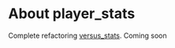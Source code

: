 # About player_stats
Complete refactoring [versus_stats](https://github.com/TouchMe-Inc/l4d2_versus_stats). Coming soon
